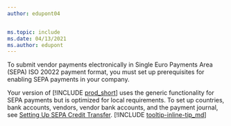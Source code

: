 ```yaml
---
author: edupont04


ms.topic: include
ms.date: 04/13/2021
ms.author: edupont
---
```

To submit vendor payments electronically in Single Euro Payments Area (SEPA) ISO 20022 payment format, you must set up prerequisites for enabling SEPA payments in your company.  

Your version of [!INCLUDE [prod_short](../../../includes/prod_short.md)] uses the generic functionality for SEPA payments but is optimized for local requirements. To set up countries, bank accounts, vendors, vendor bank accounts, and the payment journal, see [Setting Up SEPA Credit Transfer](../../../finance-make-payments-with-bank-data-conversion-service-or-sepa-credit-transfer.md#setting-up-sepa-credit-transfer). [!INCLUDE [tooltip-inline-tip_md](../../../includes/tooltip-inline-tip_md.md)]
